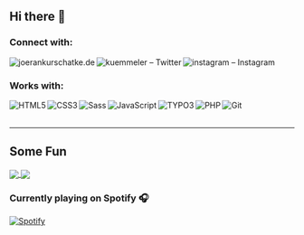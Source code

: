 ## Hi there 👋

### Connect with:
[<img align="left" alt="joerankurschatke.de" src="https://img.shields.io/badge/joerankurschatke.de%20-%20.svg?&style=for-the-badge&color=3fb5cc&labelColor=white" />][web]
[<img align="left" alt="kuemmeler – Twitter" src="https://img.shields.io/badge/@kuemmeler%20-%231DA1F2.svg?&style=for-the-badge&logo=Twitter&logoColor=white" />][twitter]
[<img align="left" alt="instagram – Instagram" src="https://img.shields.io/badge/@kuemmeler%20-%23E4405F.svg?&style=for-the-badge&logo=Instagram&logoColor=white" />][instagram]
<br />

### Works with:
<img align="left" alt="HTML5" src="https://img.shields.io/badge/html5%20-%23E34F26.svg?&style=for-the-badge&logo=html5&logoColor=white" />
<img align="left" alt="CSS3" src="https://img.shields.io/badge/css3%20-%231572B6.svg?&style=for-the-badge&logo=css3&logoColor=white"" />
<img align="left" alt="Sass" src="https://img.shields.io/badge/SASS%20-hotpink.svg?&style=for-the-badge&logo=SASS&logoColor=whit" />
<img align="left" alt="JavaScript" src="https://img.shields.io/badge/js%20-%23323330.svg?&style=for-the-badge&logo=javascript&logoColor=%23F7DF1E" />
<img align="left" alt="TYPO3" src="https://img.shields.io/badge/typo3%20-%23E34F26.svg?&style=for-the-badge&logo=typo3&logoColor=white&labelColor=FF8700&color=515151"/>
<img align="left" alt="PHP" src="https://img.shields.io/badge/php-%23777BB4.svg?&style=for-the-badge&logo=php&logoColor=white"/>
<img align="left" alt="Git" src="https://img.shields.io/badge/git%20-%23F05033.svg?&style=for-the-badge&logo=git&logoColor=white" />
<br />
<br />

---

## Some Fun
<a href="https://github.com/anuraghazra/convoychat">
  <img align="center" src="https://github-readme-stats.vercel.app/api/top-langs/?username=machwatt&theme=vue&hide=java,apacheconf" />
</a>
<a href="https://github.com/anuraghazra/github-readme-stats">
  <img align="center" src="https://github-readme-stats.vercel.app/api?username=machwatt&theme=vue&hide=contribs)](https://github.com/anuraghazra/github-readme-stats" />
</a>


### Currently playing on Spotify 🎧
[![Spotify](https://spotify-currently-playing-rouge.vercel.app/api/spotify)](https://open.spotify.com/user/1121759856)

[web]: https://www.joerankurschatke.de
[twitter]: http://twitter.com/kuemmeler
[instagram]: http://instagram.com/kuemmeler
